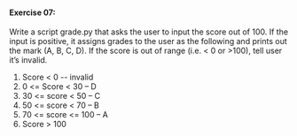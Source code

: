#### Exercise 07:
Write a script grade.py that asks the user to input the score out of 100. If the input is positive, it assigns grades to the user as the following and prints out the mark (A, B, C, D). If the score is out of range (i.e. < 0 or >100), tell user it’s invalid.

1.	Score < 0	-- invalid
2.	0 <= Score < 30	– D
3.	30 <= score < 50	– C
4.	50 <= score < 70	– B
5.	70 <= score <= 100	– A
6.	Score > 100
